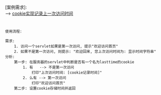 [案例需求]:  
     --> [cookie实现记录上一次访问时间](./web/servlet/welcome.java)
#   
    使用流程:
        
    需求:
        1. 访问一个servlet如果是第一次访问, 提示"欢迎访问首页"
        2. 如果不是第一次访问, 则提示: "欢迎回来, 您上次访问时间为: 显示时间字符串"
    分析: 
        第一步: 在服务器的servlet中判断是否有一个名为lasttime的cookie
            1. 有   --> 不是第一次访问
                打印"上次访问时间: [cookie记录时间]"
            2. 么有 --> 第一次访问
                打印"欢迎访问首页"
        第二步: 设置cookie存储时间并返回
            